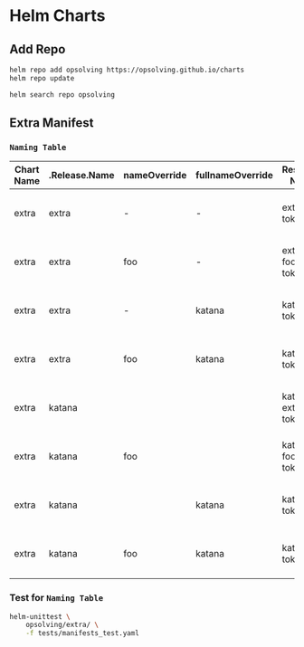 <!-- Copyright Opsolving. All Rights Reserved. -->
<!-- SPDX-License-Identifier: APACHE-2.0 -->

# Helm Charts

## Add Repo

```bash
helm repo add opsolving https://opsolving.github.io/charts
helm repo update
```

```bash
helm search repo opsolving
```

## Extra Manifest

### `Naming Table`

| Chart Name | .Release.Name | nameOverride | fullnameOverride | Resource Name      | Labels / Selecor                                                    |
|------------|---------------|--------------|------------------|--------------------|---------------------------------------------------------------------|
| extra      | extra         | -            | -                | extra-token        | app.kubernetes.io/instance: extra<br>app.kubernetes.io/name: extra  |
| extra      | extra         | foo          | -                | extra-foo-token    | app.kubernetes.io/instance: extra<br>app.kubernetes.io/name: foo    |
| extra      | extra         | -            | katana           | katana-token       | app.kubernetes.io/instance: extra<br>app.kubernetes.io/name: extra  |
| extra      | extra         | foo          | katana           | katana-token       | app.kubernetes.io/instance: extra<br>app.kubernetes.io/name: foo    |
| extra      | katana        |              |                  | katana-extra-token | app.kubernetes.io/instance: katana<br>app.kubernetes.io/name: extra |
| extra      | katana        | foo          |                  | katana-foo-token   | app.kubernetes.io/instance: katana<br>app.kubernetes.io/name: foo   |
| extra      | katana        |              | katana           | katana-token       | app.kubernetes.io/instance: katana<br>app.kubernetes.io/name: extra |
| extra      | katana        | foo          | katana           | katana-token       | app.kubernetes.io/instance: katana<br>app.kubernetes.io/name: foo   |

### Test for `Naming Table`

```bash
helm-unittest \
    opsolving/extra/ \
    -f tests/manifests_test.yaml
```
